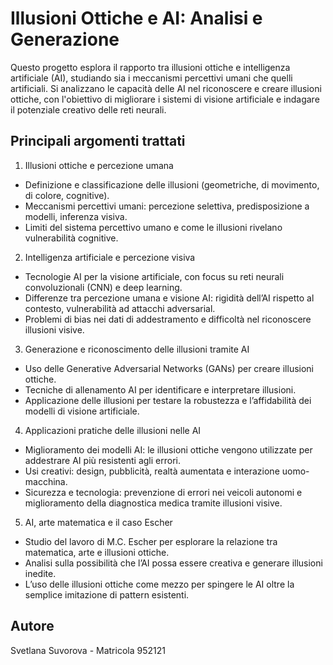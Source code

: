# Illusioni Ottiche e AI: Analisi e Generazione
Questo progetto esplora il rapporto tra illusioni ottiche e intelligenza artificiale (AI), studiando sia i meccanismi percettivi umani che quelli artificiali. Si analizzano le capacità delle AI nel riconoscere e creare illusioni ottiche, con l'obiettivo di migliorare i sistemi di visione artificiale e indagare il potenziale creativo delle reti neurali.

## Principali argomenti trattati
1. Illusioni ottiche e percezione umana
* Definizione e classificazione delle illusioni (geometriche, di movimento, di colore, cognitive).
* Meccanismi percettivi umani: percezione selettiva, predisposizione a modelli, inferenza visiva.
* Limiti del sistema percettivo umano e come le illusioni rivelano vulnerabilità cognitive.
2. Intelligenza artificiale e percezione visiva
* Tecnologie AI per la visione artificiale, con focus su reti neurali convoluzionali (CNN) e deep learning.
* Differenze tra percezione umana e visione AI: rigidità dell’AI rispetto al contesto, vulnerabilità ad attacchi adversarial.
* Problemi di bias nei dati di addestramento e difficoltà nel riconoscere illusioni visive.
3. Generazione e riconoscimento delle illusioni tramite AI
* Uso delle Generative Adversarial Networks (GANs) per creare illusioni ottiche.
* Tecniche di allenamento AI per identificare e interpretare illusioni.
* Applicazione delle illusioni per testare la robustezza e l’affidabilità dei modelli di visione artificiale.
4. Applicazioni pratiche delle illusioni nelle AI
* Miglioramento dei modelli AI: le illusioni ottiche vengono utilizzate per addestrare AI più resistenti agli errori.
* Usi creativi: design, pubblicità, realtà aumentata e interazione uomo-macchina.
* Sicurezza e tecnologia: prevenzione di errori nei veicoli autonomi e miglioramento della diagnostica medica tramite illusioni visive.
5. AI, arte matematica e il caso Escher
* Studio del lavoro di M.C. Escher per esplorare la relazione tra matematica, arte e illusioni ottiche.
* Analisi sulla possibilità che l’AI possa essere creativa e generare illusioni inedite.
* L’uso delle illusioni ottiche come mezzo per spingere le AI oltre la semplice imitazione di pattern esistenti.

## Autore 
Svetlana Suvorova - Matricola 952121
